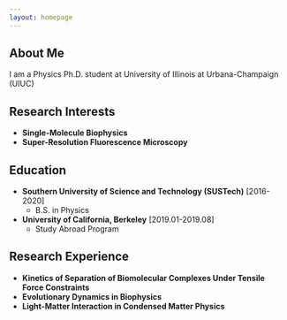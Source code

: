 ```yaml
---
layout: homepage
---
```


## About Me

I am a Physics Ph.D. student at University of Illinois at Urbana-Champaign (UIUC)

## Research Interests

- **Single-Molecule Biophysics** 
- **Super-Resolution Fluorescence Microscopy**

## Education

- **Southern University of Science and Technology (SUSTech)** 	[2016-2020]
  - B.S. in Physics
- **University of California, Berkeley** 	[2019.01-2019.08]
  - Study Abroad Program

## Research Experience

- **Kinetics of Separation of Biomolecular Complexes Under Tensile Force Constraints**
- **Evolutionary Dynamics in Biophysics** 
- **Light-Matter Interaction in Condensed Matter Physics**
